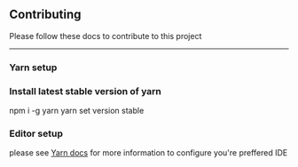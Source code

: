 ## Contributing 
Please follow these docs to contribute to this project

***

### Yarn setup 
### Install latest stable version of yarn
npm i -g yarn
yarn set version stable

### Editor setup
please see [Yarn docs](https://yarnpkg.com/getting-started/editor-sdks/#vscode) for more information to configure you're preffered IDE 